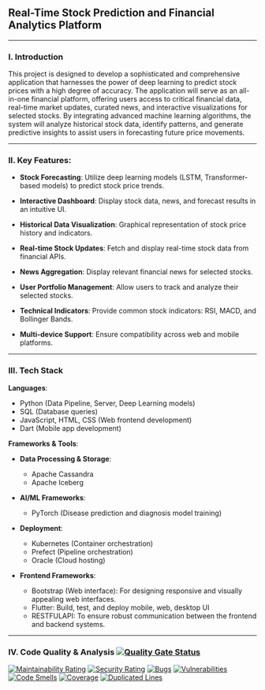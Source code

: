 ## Real-Time Stock Prediction and Financial Analytics Platform

---

### I. Introduction
This project is designed to develop a sophisticated and comprehensive application that harnesses the power of deep learning to predict stock prices with a high degree of accuracy. The application will serve as an all-in-one financial platform, offering users access to critical financial data, real-time market updates, curated news, and interactive visualizations for selected stocks. By integrating advanced machine learning algorithms, the system will analyze historical stock data, identify patterns, and generate predictive insights to assist users in forecasting future price movements. 

---

### II. Key Features:
- **Stock Forecasting**: Utilize deep learning models (LSTM, Transformer-based models) to predict stock price trends. 

- **Interactive Dashboard**: Display stock data, news, and forecast results in an intuitive UI. 

- **Historical Data Visualization**: Graphical representation of stock price history and indicators. 

- **Real-time Stock Updates**: Fetch and display real-time stock data from financial APIs. 

- **News Aggregation**: Display relevant financial news for selected stocks. 

- **User Portfolio Management**: Allow users to track and analyze their selected stocks. 

- **Technical Indicators**: Provide common stock indicators: RSI, MACD, and Bollinger Bands. 

- **Multi-device Support**: Ensure compatibility across web and mobile platforms. 

---

### III. Tech Stack
**Languages**:
- Python (Data Pipeline, Server, Deep Learning models)
- SQL (Database queries)
- JavaScript, HTML, CSS (Web frontend development)
- Dart (Mobile app development)

**Frameworks & Tools**:
- **Data Processing & Storage**:
    - Apache Cassandra
    - Apache Iceberg
- **AI/ML Frameworks**:
    - PyTorch (Disease prediction and diagnosis model training)

- **Deployment**:
    - Kubernetes (Container orchestration)
    - Prefect (Pipeline orchestration)
    - Oracle (Cloud hosting)

- **Frontend Frameworks**:
    - Bootstrap (Web interface): For designing responsive and visually appealing web interfaces.
    - Flutter: Build, test, and deploy mobile, web, desktop UI
    - RESTFULAPI: To ensure robust communication between the frontend and backend systems.

---

### IV. Code Quality & Analysis [![Quality Gate Status](https://sonarcloud.io/api/project_badges/measure?project=NolanMM_Capstones_Stock_Prediction&metric=alert_status)](https://sonarcloud.io/dashboard?id=NolanMM_Capstones_Stock_Prediction)

[![Maintainability Rating](https://sonarcloud.io/api/project_badges/measure?project=NolanMM_Capstones_Stock_Prediction&metric=sqale_rating)](https://sonarcloud.io/dashboard?id=NolanMM_Capstones_Stock_Prediction)
[![Security Rating](https://sonarcloud.io/api/project_badges/measure?project=NolanMM_Capstones_Stock_Prediction&metric=security_rating)](https://sonarcloud.io/dashboard?id=NolanMM_Capstones_Stock_Prediction)
[![Bugs](https://sonarcloud.io/api/project_badges/measure?project=NolanMM_Capstones_Stock_Prediction&metric=bugs)](https://sonarcloud.io/dashboard?id=NolanMM_Capstones_Stock_Prediction)
[![Vulnerabilities](https://sonarcloud.io/api/project_badges/measure?project=NolanMM_Capstones_Stock_Prediction&metric=vulnerabilities)](https://sonarcloud.io/dashboard?id=NolanMM_Capstones_Stock_Prediction)
[![Code Smells](https://sonarcloud.io/api/project_badges/measure?project=NolanMM_Capstones_Stock_Prediction&metric=code_smells)](https://sonarcloud.io/dashboard?id=NolanMM_Capstones_Stock_Prediction)
[![Coverage](https://sonarcloud.io/api/project_badges/measure?project=NolanMM_Capstones_Stock_Prediction&metric=coverage)](https://sonarcloud.io/dashboard?id=NolanMM_Capstones_Stock_Prediction)
[![Duplicated Lines](https://sonarcloud.io/api/project_badges/measure?project=NolanMM_Capstones_Stock_Prediction&metric=duplicated_lines_density)](https://sonarcloud.io/dashboard?id=NolanMM_Capstones_Stock_Prediction)